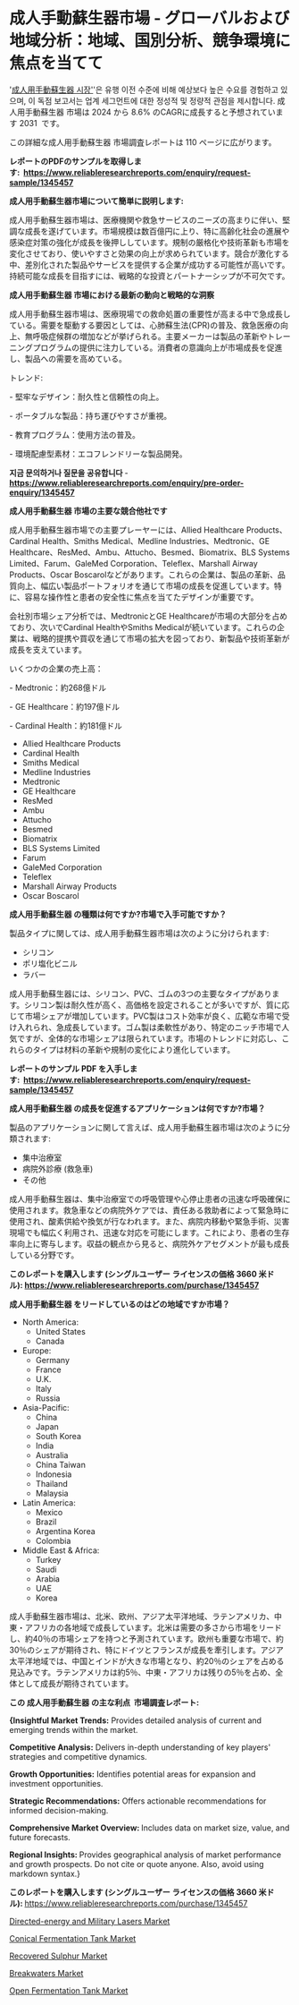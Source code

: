 <p><h1>成人手動蘇生器市場 - グローバルおよび地域分析：地域、国別分析、競争環境に焦点を当てて</h1></p><p>'<a href="https://www.reliableresearchreports.com/global-adult-manual-resuscitator-market-r1345457?utm_campaign=110&utm_medium=36&utm_source=Github&utm_content=ia&utm_term=25102024&utm_id=adult-manual-resuscitator">成人用手動蘇生器 시장'</a>'은 유행 이전 수준에 비해 예상보다 높은 수요를 경험하고 있으며, 이 독점 보고서는 업계 세그먼트에 대한 정성적 및 정량적 관점을 제시합니다. 成人用手動蘇生器 市場は 2024 から 8.6% のCAGRに成長すると予想されています 2031&nbsp; です。</p>
<p>この詳細な成人用手動蘇生器 市場調査レポートは 110 ページに広がります。</p>
<p><strong>レポートのPDFのサンプルを取得します</strong><strong>:&nbsp;&nbsp;<a href="https://www.reliableresearchreports.com/enquiry/request-sample/1345457?utm_campaign=110&utm_medium=36&utm_source=Github&utm_content=ia&utm_term=25102024&utm_id=adult-manual-resuscitator">https://www.reliableresearchreports.com/enquiry/request-sample/1345457</a></strong></p>
<p><strong>成人用手動蘇生器市場について簡単に説明します:</strong></p>
<p><p>成人用手動蘇生器市場は、医療機関や救急サービスのニーズの高まりに伴い、堅調な成長を遂げています。市場規模は数百億円に上り、特に高齢化社会の進展や感染症対策の強化が成長を後押ししています。規制の厳格化や技術革新も市場を変化させており、使いやすさと効果の向上が求められています。競合が激化する中、差別化された製品やサービスを提供する企業が成功する可能性が高いです。持続可能な成長を目指すには、戦略的な投資とパートナーシップが不可欠です。</p></p>
<p><strong>成人用手動蘇生器 市場における最新の動向と戦略的な洞察</strong></p>
<p><p>成人用手動蘇生器市場は、医療現場での救命処置の重要性が高まる中で急成長している。需要を駆動する要因としては、心肺蘇生法(CPR)の普及、救急医療の向上、無呼吸症候群の増加などが挙げられる。主要メーカーは製品の革新やトレーニングプログラムの提供に注力している。消費者の意識向上が市場成長を促進し、製品への需要を高めている。</p><p>トレンド:</p><p>- 堅牢なデザイン：耐久性と信頼性の向上。</p><p>- ポータブルな製品：持ち運びやすさが重視。</p><p>- 教育プログラム：使用方法の普及。</p><p>- 環境配慮型素材：エコフレンドリーな製品開発。</p></p>
<p><strong>지금 문의하거나 질문을 공유합니다</strong><strong>&nbsp;</strong>-<strong><a href="https://www.reliableresearchreports.com/enquiry/pre-order-enquiry/1345457?utm_campaign=110&utm_medium=36&utm_source=Github&utm_content=ia&utm_term=25102024&utm_id=adult-manual-resuscitator">https://www.reliableresearchreports.com/enquiry/pre-order-enquiry/1345457</a></strong></p>
<p><strong>成人用手動蘇生器 市場の主要な競合他社です</strong></p>
<p><p>成人用手動蘇生器市場での主要プレーヤーには、Allied Healthcare Products、Cardinal Health、Smiths Medical、Medline Industries、Medtronic、GE Healthcare、ResMed、Ambu、Attucho、Besmed、Biomatrix、BLS Systems Limited、Farum、GaleMed Corporation、Teleflex、Marshall Airway Products、Oscar Boscarolなどがあります。これらの企業は、製品の革新、品質向上、幅広い製品ポートフォリオを通じて市場の成長を促進しています。特に、容易な操作性と患者の安全性に焦点を当てたデザインが重要です。</p><p>会社別市場シェア分析では、MedtronicとGE Healthcareが市場の大部分を占めており、次いでCardinal HealthやSmiths Medicalが続いています。これらの企業は、戦略的提携や買収を通じて市場の拡大を図っており、新製品や技術革新が成長を支えています。</p><p>いくつかの企業の売上高：</p><p>- Medtronic：約268億ドル</p><p>- GE Healthcare：約197億ドル</p><p>- Cardinal Health：約181億ドル</p></p>
<p><ul><li>Allied Healthcare Products</li><li>Cardinal Health</li><li>Smiths Medical</li><li>Medline Industries</li><li>Medtronic</li><li>GE Healthcare</li><li>ResMed</li><li>Ambu</li><li>Attucho</li><li>Besmed</li><li>Biomatrix</li><li>BLS Systems Limited</li><li>Farum</li><li>GaleMed Corporation</li><li>Teleflex</li><li>Marshall Airway Products</li><li>Oscar Boscarol</li></ul></p>
<p><strong>成人用手動蘇生器 の種類は何ですか?市場で入手可能ですか？</strong></p>
<p>製品タイプに関しては、成人用手動蘇生器市場は次のように分けられます:</p>
<p><ul><li>シリコン</li><li>ポリ塩化ビニル</li><li>ラバー</li></ul></p>
<p><p>成人用手動蘇生器には、シリコン、PVC、ゴムの3つの主要なタイプがあります。シリコン製は耐久性が高く、高価格を設定されることが多いですが、質に応じて市場シェアが増加しています。PVC製はコスト効率が良く、広範な市場で受け入れられ、急成長しています。ゴム製は柔軟性があり、特定のニッチ市場で人気ですが、全体的な市場シェアは限られています。市場のトレンドに対応し、これらのタイプは材料の革新や規制の変化により進化しています。</p></p>
<p><strong>レポートのサンプル PDF を入手します:&nbsp;</strong><strong>&nbsp;<a href="https://www.reliableresearchreports.com/enquiry/request-sample/1345457?utm_campaign=110&utm_medium=36&utm_source=Github&utm_content=ia&utm_term=25102024&utm_id=adult-manual-resuscitator">https://www.reliableresearchreports.com/enquiry/request-sample/1345457</a></strong></p>
<p><strong>成人用手動蘇生器 の成長を促進するアプリケーションは何ですか?市場？</strong></p>
<p>製品のアプリケーションに関して言えば、成人用手動蘇生器市場は次のように分類されます:</p>
<p><ul><li>集中治療室</li><li>病院外診療 (救急車)</li><li>その他</li></ul></p>
<p><p>成人用手動蘇生器は、集中治療室での呼吸管理や心停止患者の迅速な呼吸確保に使用されます。救急車などの病院外ケアでは、責任ある救助者によって緊急時に使用され、酸素供給や換気が行なわれます。また、病院内移動や緊急手術、災害現場でも幅広く利用され、迅速な対応を可能にします。これにより、患者の生存率向上に寄与します。収益の観点から見ると、病院外ケアセグメントが最も成長している分野です。</p></p>
<p><strong>このレポートを購入します (シングルユーザー ライセンスの価格 3660 米ドル):</strong><strong>&nbsp;<a href="https://www.reliableresearchreports.com/purchase/1345457?utm_campaign=110&utm_medium=36&utm_source=Github&utm_content=ia&utm_term=25102024&utm_id=adult-manual-resuscitator">https://www.reliableresearchreports.com/purchase/1345457</a></strong></p>
<p><strong>成人用手動蘇生器 をリードしているのはどの地域ですか市場？</strong></p>
<p><ul>
    <li>
        North America:
        <ul>
            <li>United States</li>
            <li>Canada</li>
        </ul>
    </li>
    <li>
        Europe:
        <ul>
            <li>Germany</li>
            <li>France</li>
            <li>U.K.</li>
            <li>Italy</li>
            <li>Russia</li>
        </ul>
    </li>
    <li>
        Asia-Pacific:
        <ul>
            <li>China</li>
            <li>Japan</li>
            <li>South Korea</li>
            <li>India</li>
            <li>Australia</li>
            <li>China Taiwan</li>
            <li>Indonesia</li>
            <li>Thailand</li>
            <li>Malaysia</li>
        </ul>
    </li>
    <li>
        Latin America:
        <ul>
            <li>Mexico</li>
            <li>Brazil</li>
            <li>Argentina Korea</li>
            <li>Colombia</li>
        </ul>
    </li>
    <li>
        Middle East & Africa:
        <ul>
            <li>Turkey</li>
            <li>Saudi</li>
            <li>Arabia</li>
            <li>UAE</li>
            <li>Korea</li>
        </ul>
    </li>
    </ul></p>
<p><p>成人手動蘇生器市場は、北米、欧州、アジア太平洋地域、ラテンアメリカ、中東・アフリカの各地域で成長しています。北米は需要の多さから市場をリードし、約40％の市場シェアを持つと予測されています。欧州も重要な市場で、約30％のシェアが期待され、特にドイツとフランスが成長を牽引します。アジア太平洋地域では、中国とインドが大きな市場となり、約20％のシェアを占める見込みです。ラテンアメリカは約5％、中東・アフリカは残りの5％を占め、全体として成長が期待されています。</p></p>
<p><strong>この 成人用手動蘇生器 の主な利点&nbsp; 市場調査レポート:</strong></p>
<p><strong>{Insightful Market Trends:</strong> Provides detailed analysis of current and emerging trends within the market.</p>
<p><strong>Competitive Analysis:</strong> Delivers in-depth understanding of key players' strategies and competitive dynamics.</p>
<p><strong>Growth Opportunities:</strong> Identifies potential areas for expansion and investment opportunities.</p>
<p><strong>Strategic Recommendations:</strong> Offers actionable recommendations for informed decision-making.</p>
<p><strong>Comprehensive Market Overview: </strong>Includes data on market size, value, and future forecasts.</p>
<p><strong>Regional Insights: </strong>Provides geographical analysis of market performance and growth prospects. Do not cite or quote anyone. Also, avoid using markdown syntax.}</p>
<p><strong>このレポートを購入します (シングルユーザー ライセンスの価格 3660 米ドル):&nbsp;</strong><a href="https://www.reliableresearchreports.com/purchase/1345457?utm_campaign=110&utm_medium=36&utm_source=Github&utm_content=ia&utm_term=25102024&utm_id=adult-manual-resuscitator">https://www.reliableresearchreports.com/purchase/1345457</a></p>
<p><p><a href="https://www.linkedin.com/pulse/directed-energy-military-lasers-market-innovations-trends-dom3c?utm_campaign=110&utm_medium=36&utm_source=Github&utm_content=ia&utm_term=25102024&utm_id=adult-manual-resuscitator">Directed-energy and Military Lasers Market</a></p><p><a href="https://issuu.com/reportprime-2/docs/conical-fermentation-tank-market-si_eb9921f89d4331?utm_campaign=110&utm_medium=36&utm_source=Github&utm_content=ia&utm_term=25102024&utm_id=adult-manual-resuscitator">Conical Fermentation Tank Market</a></p><p><a href="https://github.com/HeatherFernandez476/Market-Research-Report-List-1/blob/main/recovered-sulphur-market.md?utm_campaign=110&utm_medium=36&utm_source=Github&utm_content=ia&utm_term=25102024&utm_id=adult-manual-resuscitator">Recovered Sulphur Market</a></p><p><a href="https://medium.com/@walpiiblairu/global-breakwaters-market-analysis-key-market-trends-and-future-projections-2024-2031-49b263eb70ab?utm_campaign=110&utm_medium=36&utm_source=Github&utm_content=ia&utm_term=25102024&utm_id=adult-manual-resuscitator">Breakwaters Market</a></p><p><a href="https://issuu.com/reportprime-2/docs/open-fermentation-tank-market-size-_90bbee298d6742?utm_campaign=110&utm_medium=36&utm_source=Github&utm_content=ia&utm_term=25102024&utm_id=adult-manual-resuscitator">Open Fermentation Tank Market</a></p></p>
<p>&nbsp;</p>